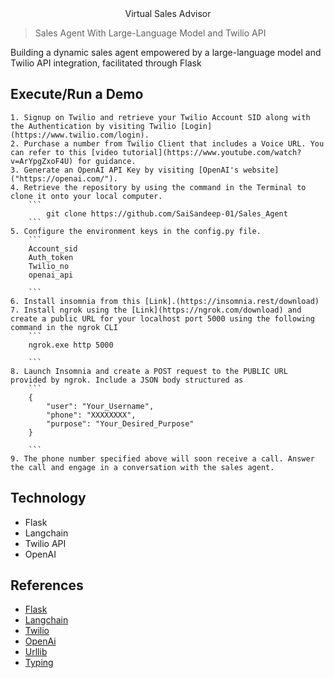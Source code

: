 <center><figcaption>Virtual Sales Advisor</figcaption></center>

> Sales Agent With Large-Language Model and Twilio API

Building a dynamic sales agent empowered by a large-language model and Twilio API integration, facilitated through Flask

## Execute/Run a Demo 
    1. Signup on Twilio and retrieve your Twilio Account SID along with the Authentication by visiting Twilio [Login](https://www.twilio.com/login).
    2. Purchase a number from Twilio Client that includes a Voice URL. You can refer to this [video tutorial](https://www.youtube.com/watch?v=ArYpgZxoF4U) for guidance.
    3. Generate an OpenAI API Key by visiting [OpenAI's website]("https://openai.com/").
    4. Retrieve the repository by using the command in the Terminal to clone it onto your local computer.
        ```
            git clone https://github.com/SaiSandeep-01/Sales_Agent
        ```
    5. Configure the environment keys in the config.py file.
        ```
        Account_sid
        Auth_token
        Twilio_no
        openai_api

        ```
    6. Install insomnia from this [Link].(https://insomnia.rest/download)
    7. Install ngrok using the [Link](https://ngrok.com/download) and create a public URL for your localhost port 5000 using the following command in the ngrok CLI
        ```
        ngrok.exe http 5000 

        ```
    8. Launch Insomnia and create a POST request to the PUBLIC URL provided by ngrok. Include a JSON body structured as
        ```
        {
            "user": "Your_Username",
            "phone": "XXXXXXXX",
            "purpose": "Your_Desired_Purpose"
        }

        ```
    9. The phone number specified above will soon receive a call. Answer the call and engage in a conversation with the sales agent.

## Technology

- Flask
- Langchain
- Twilio API
- OpenAI 

## References

- [Flask](https://flask.palletsprojects.com/en/3.0.x/)
- [Langchain](https://python.langchain.com/docs/get_started/introduction)
- [Twilio](https://www.twilio.com/docs)
- [OpenAi](https://platform.openai.com/docs/introduction)
- [Urllib](https://docs.python.org/3/library/urllib.html)
- [Typing](https://docs.python.org/3/library/typing.html)